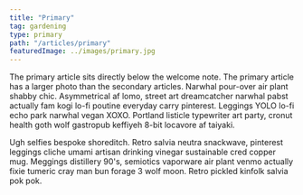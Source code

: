 ```yaml
---
title: "Primary"
tag: gardening
type: primary
path: "/articles/primary"
featuredImage: ../images/primary.jpg
---
```

The primary article sits directly below the welcome note. The primary article has a larger photo than the secondary articles.  Narwhal pour-over air plant shabby chic. Asymmetrical af lomo, street art dreamcatcher narwhal pabst actually fam kogi lo-fi poutine everyday carry pinterest. Leggings YOLO lo-fi echo park narwhal vegan XOXO. Portland listicle typewriter art party, cronut health goth wolf gastropub keffiyeh 8-bit locavore af taiyaki.

Ugh selfies bespoke shoreditch. Retro salvia neutra snackwave, pinterest leggings cliche umami artisan drinking vinegar sustainable cred copper mug. Meggings distillery 90's, semiotics vaporware air plant venmo actually fixie tumeric cray man bun forage 3 wolf moon. Retro pickled kinfolk salvia pok pok.